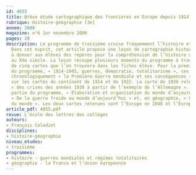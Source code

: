 ```yaml
---
id: 4055
title: Brève étude cartographique des frontières en Europe depuis 1914
rubrique: Histoire-géographie [3e]
annee: 2000
magazine: n°6 1er novembre 2000
pages: 28
description: Le programme de troisième croise fréquemment l’histoire et la géographie.
  Dans cet esprit, cet article propose une leçon de cartographie historique destinée
  à donner aux élèves des repères pour la compréhension de l’histoire de l’Europe
  au XXe siècle. La leçon recoupe plusieurs moments du programme à travers l’étude
  de cinq cartes que l’on trouvera dans les fiches élève. Pour la première partie
  du programme, « 1914-1945, guerres, démocratie, totalitarisme », ces moments sont
  chronologiquement « la Première Guerre mondiale et ses conséquences », en s’appuyant
  sur les cartes du continent de 1914 et de 1922. La carte de 1939 relève de l’étude
  « des crises des années 1930 à partir de l’exemple de l’Allemagne ». La seconde
  partie du programme, « Élaboration et organisation du monde d’aujourd’hui », propose
  « De la guerre froide au monde d’aujourd’hui » et, en géographie, « Géographie politique
  du monde ». Les deux cartes retenues sont l’Europe en 1948 et l’Europe en 2000.
article_pdf: 4055.pdf
revue: L’école des lettres des collèges
auteurs:
- François Colodiet
disciplines:
- histoire-géographie
niveau_etudes:
- troisième
programmes:
- histoire - guerres mondiales et régimes totalitaires
- géographie - la France et l’Union européenne
---
```

